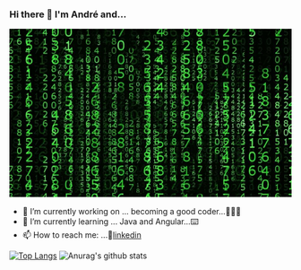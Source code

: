### Hi there 👋 I'm André and...

<!--![](https://github.com/AndrehW27/AndrehW27/blob/master/ReadmeImageGithub.jpg)-->

<img src="https://github.com/AndrehW27/AndrehW27/blob/master/ReadmeImageGithub.jpg" width="600" height="300" />

- 🔭 I’m currently working on ... becoming a good coder...👨🏻‍💻
- 🌱 I’m currently learning ... Java and Angular...⌨️
- 📫 How to reach me: ...👔[linkedin](https://www.linkedin.com/in/andrecarvalho3/)

[![Top Langs](https://github-readme-stats.vercel.app/api/top-langs/?username=andrehw27&layout=compact)](https://github.com/anuraghazra/github-readme-stats) 
![Anurag's github stats](https://github-readme-stats.vercel.app/api?username=andrehw27&show_icons=true&theme=merko)   



<!--COMMENTS
[linkedin]:https://www.linkedin.com/in/andrecarvalho3/
### Hi there 👋


**AndrehW27/AndrehW27** is a ✨ _special_ ✨ repository because its `README.md` (this file) appears on your GitHub profile.

Here are some ideas to get you started:

- 🔭 I’m currently working on ...
- 🌱 I’m currently learning ...
- 👯 I’m looking to collaborate on ...
- 🤔 I’m looking for help with ...
- 💬 Ask me about ...
- 📫 How to reach me: ...
- 😄 Pronouns: ...
- ⚡ Fun fact: ...
### André Willian Gorgo de Carvalho 🧙🏼

[![Anurag's github stats](https://github-readme-stats.vercel.app/api?username=andrehw27&show_icons=true&theme=radical)
[![Anurag's github stats](https://github-readme-stats.vercel.app/api?username=andrehw27&show_icons=true&theme=dark)
[![Anurag's github stats](https://github-readme-stats.vercel.app/api?username=andrehw27&show_icons=true&theme=gruvbox)
[![Anurag's github stats](https://github-readme-stats.vercel.app/api?username=andrehw27&show_icons=true&theme=tokyonight)
[![Anurag's github stats](https://github-readme-stats.vercel.app/api?username=andrehw27&show_icons=true&theme=onedark)
[![Anurag's github stats](https://github-readme-stats.vercel.app/api?username=andrehw27&show_icons=true&theme=cobalt)
[![Anurag's github stats](https://github-readme-stats.vercel.app/api?username=andrehw27&show_icons=true&theme=synthwave)
[![Anurag's github stats](https://github-readme-stats.vercel.app/api?username=andrehw27&show_icons=true&theme=highcontrast)
-->


